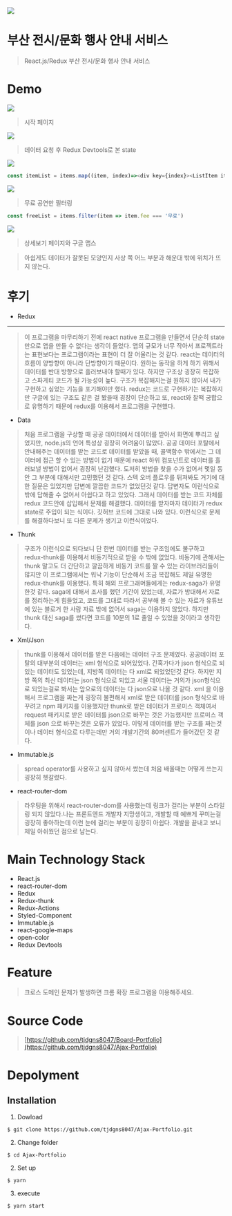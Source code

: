 <img src='http://www.tennisthis.com/wp-content/uploads/2011/06/redux.jpg'>

부산 전시/문화 행사 안내 서비스
========

>React.js/Redux 부산 전시/문화 행사 안내 서비스

Demo
===

<img src='./img/Demo1.PNG'>

> 시작 페이지

<img src='./img/Demo2.PNG'>

> 데이터 요청 후 Redux Devtools로 본 state

<img src='./img/Demo3.PNG'>

```javascript
const itemList = items.map((item, index)=><div key={index}><ListItem item={item} index={index}/></div>);
```

<img src='./img/Demo4.PNG'>

> 무료 공연만 필터링

```javascript
const freeList = items.filter(item => item.fee === '무료')
```

<img src='./img/Demo5.PNG'>

> 상세보기 페이지와 구글 맵스

> 아쉽게도 데이터가 잘못된 모양인지 사상 쪽 어느 부분과 해운대 밖에 위치가 뜨지 않는다.

후기
===

* Redux 
---

>이 프로그램을 마무리하기 전에 react native 프로그램을 만들면서 단순히 state만으로 앱을 만들 수 없다는 생각이 들었다. 앱의 규모가 너무 작아서 프로젝트라는 표현보다는 프로그램이라는 표현이 더 잘 어울리는 것 같다. react는 데이터의 흐름이 양방향이 아니라 단방향이기 때문이다. 원하는 동작을 하게 하기 위해서 데이터를 반대 방향으로 흘러보내야 할때가 있다. 하지만 구조상 굉장히 복잡하고 스파게티 코드가 될 가능성이 높다. 구조가 복잡해지는걸 원하지 않아서 내가 구현하고 싶었는 기능을 포기해야만 했다. redux는 코드로 구현하기는 복잡하지만 구글에 있는 구조도 같은 걸 봤을때 굉장이 단순하고 또, react와 찰떡 궁합으로 유명하기 때문에 redux를 이용해서 프로그램을 구현했다.

* Data

> 처음 프로그램을 구상할 때 공공 데이터에서 데이터를 받아서 화면에 뿌리고 싶었지만, node.js의 언어 특성상 굉장히 어려움이 많았다. 공공 데이터 포탈에서 안내해주는 데이터를 받는 코드로 데이터를 받았을 때, 콜백함수 밖에서는 그 데이터에 접근 할 수 있는 방법이 없기 때문에 react 하위 컴포넌트로 데이터를 흘러보낼 방법이 없어서 굉장히 난감했다. 도저히 방법을 찾을 수가 없어서 몇일 동안 그 부분에 대해서만 고민했던 것 같다. 스텍 오버 플로우를 뒤져봐도 거기에 대한 질문은 있었지만 답변에 깔끔한 코드가 없었던것 같다. 답변자도 이런식으로 밖에 답해줄 수 없어서 아쉽다고 하고 있었다. 그래서 데이터를 받는 코드 자체를 redux 코드안에 삽입해서 문제를 해결했다. 데이터를 받자마자 데이터가 redux state로 주입이 되는 식이다. 깃허브 코드에 그대로 나와 있다. 이런식으로 문제를 해결하다보니 또 다른 문제가 생기고 이런식이었다. 

* Thunk
> 구조가 이런식으로 되다보니 단 한번 데이터를 받는 구조임에도 불구하고 redux-thunk를 이용해서 비동기적으로 받을 수 밖에 없었다. 비동기에 관해서는 thunk 말고도 더 간단하고 깔끔하게 비동기 코드를 짤 수 있는 라이브러리들이 많지만 이 프로그램에서는 워낙 기능이 단순해서 조금 복잡해도 제일 유명한 redux-thunk를 이용했다. 특히 해외 프로그래머들에게는 redux-saga가 유명한것 같다. saga에 대해서 조사를 했던 기간이 있었는데, 자료가 방대해서 자료를 정리하는게 힘들었고, 코드를 그대로 따라서 공부해 볼 수 있는 자료가 유튜브에 있는 블로거 한 사람 자료 밖에 없어서 saga는 이용하지 않았다. 하지만 thunk 대신 saga를 썼다면 코드를 10분의 1로 줄일 수 있었을 것이라고 생각한다.

* Xml/Json
> thunk를 이용해서 데이터를 받은 다음에는 데이터 구조 문제였다. 공공데이터 포탈의 대부분의 데이터는 xml 형식으로 되어있었다. 간혹가다가 json 형식으로 되있는 데이터도 있었는데, 지방쪽 데이터는 다 xml로 되었었던것 같다. 하지만 지방 쪽의 최신 데이터는 json 형식으로 되있고 서울 데이터는 거의가 json형식으로 되있는걸로 봐서는 앞으로의 데이터는 다 json으로 나올 것 같다. xml 을 이용해서 프로그램을 짜는게 굉장히 불편해서 xml로 받은 데이터를 json 형식으로 바꾸려고 npm 패키지를 이용했지만 thunk로 받은 데이터가 프로미스 객체여서 request 패키지로 받은 데이터를 json으로 바꾸는 것은 가능했지만 프로미스 객체를 json 으로 바꾸는것은 오류가 있었다. 이렇게 데이터를 받는 구조를 짜는것이나 데이터 형식으로 다루는데만 거의 개발기간의 80퍼센트가 들어갔던 것 같다.

* Immutable.js
> spread operator를 사용하고 싶지 않아서 썼는데 처음 배울때는 어떻게 쓰는지 굉장히 헷갈렸다.

* react-router-dom
> 라우팅을 위해서 react-router-dom를 사용했는데 링크가 걸리는 부분이 스타일링 되지 않았다.나는 프론트엔드 개발자 지망생이고, 개발할 때 예쁘게 꾸미는걸 굉장히 좋아하는데 이런 눈에 걸리는 부분이 굉장히 아쉽다. 개발을 끝내고 보니 제일 아쉬웠던 점으로 남는다.

Main Technology Stack
===
* React.js
* react-router-dom
* Redux
* Redux-thunk
* Redux-Actions
* Styled-Component
* Immutable.js
* react-google-maps
* open-color
* Redux Devtools

Feature
===
> 크로스 도메인 문제가 발생하면 크롬 확장 프로그램을 이용해주세요.

Source Code
===
> [https://github.com/tjdgns8047/Board-Portfolio](https://github.com/tjdgns8047/Ajax-Portfolio)


Depolyment
===
Installation
---
1. Dowload
```
$ git clone https://github.com/tjdgns8047/Ajax-Portfolio.git
```
2. Change folder
```
$ cd Ajax-Portfolio
```
2. Set up
```
$ yarn
```
3. execute
```
$ yarn start
```



